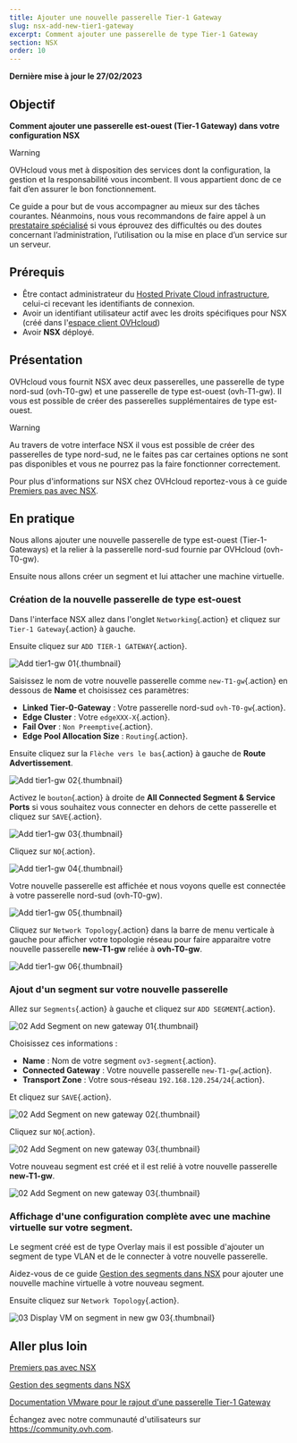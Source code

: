 ```yaml
---
title: Ajouter une nouvelle passerelle Tier-1 Gateway
slug: nsx-add-new-tier1-gateway
excerpt: Comment ajouter une passerelle de type Tier-1 Gateway
section: NSX
order: 10
---
```


**Dernière mise à jour le 27/02/2023**



## Objectif

**Comment ajouter une passerelle est-ouest (Tier-1 Gateway) dans votre configuration NSX**

> [!warning]
> OVHcloud vous met à disposition des services dont la configuration, la gestion et la responsabilité vous incombent. Il vous appartient donc de ce fait d’en assurer le bon fonctionnement.
>
> Ce guide a pour but de vous accompagner au mieux sur des tâches courantes. Néanmoins, nous vous recommandons de faire appel à un [prestataire spécialisé](https://partner.ovhcloud.com/fr/) si vous éprouvez des difficultés ou des doutes concernant l’administration, l’utilisation ou la mise en place d’un service sur un serveur.
>

## Prérequis

- Être contact administrateur du [Hosted Private Cloud infrastructure](https://www.ovhcloud.com/fr/enterprise/products/hosted-private-cloud/), celui-ci recevant les identifiants de connexion.
- Avoir un identifiant utilisateur actif avec les droits spécifiques pour NSX (créé dans l'[espace client OVHcloud](https://www.ovh.com/auth/?action=gotomanager&from=https://www.ovh.com/fr/&ovhSubsidiary=fr))
- Avoir **NSX** déployé.


## Présentation

OVHcloud vous fournit NSX avec deux passerelles, une passerelle de type nord-sud (ovh-T0-gw) et une passerelle de type est-ouest (ovh-T1-gw). Il vous est possible de créer des passerelles supplémentaires de type est-ouest.

> [!warning]
> Au travers de votre interface NSX il vous est possible de créer des passerelles de type nord-sud, ne le faites pas car certaines options ne sont pas disponibles et vous ne pourrez pas la faire fonctionner correctement. 

Pour plus d'informations sur NSX chez OVHcloud reportez-vous à ce guide [Premiers pas avec NSX](https://docs.ovh.com/fr/private-cloud/nsx-first-steps/).

## En pratique

Nous allons ajouter une nouvelle passerelle de type est-ouest (Tier-1-Gateways) et la relier à la passerelle nord-sud fournie par OVHcloud (ovh-T0-gw).

Ensuite nous allons créer un segment et lui attacher une machine virtuelle. 

### Création de la nouvelle passerelle de type est-ouest

Dans l'interface NSX allez dans l'onglet `Networking`{.action} et cliquez sur `Tier-1 Gateway`{.action} à gauche.

Ensuite cliquez sur `ADD TIER-1 GATEWAY`{.action}.

![Add tier1-gw 01](images/01-add-tier1-gw01.png){.thumbnail}

Saisissez le nom de votre nouvelle passerelle comme `new-T1-gw`{.action} en dessous de **Name** et choisissez ces paramètres:

* **Linked Tier-0-Gateway** : Votre passerelle nord-sud `ovh-T0-gw`{.action}.
* **Edge Cluster** : Votre `edgeXXX-X`{.action}.
* **Fail Over** : `Non Preemptive`{.action}.
* **Edge Pool Allocation Size** : `Routing`{.action}.

Ensuite cliquez sur la `Flèche vers le bas`{.action} à gauche de **Route Advertissement**.

![Add tier1-gw 02](images/01-add-tier1-gw02.png){.thumbnail}

Activez le `bouton`{.action} à droite de **All Connected Segment & Service Ports** si vous souhaitez vous connecter en dehors de cette passerelle et cliquez sur `SAVE`{.action}.

![Add tier1-gw 03](images/01-add-tier1-gw03.png){.thumbnail}

Cliquez sur `NO`{.action}.

![Add tier1-gw 04](images/01-add-tier1-gw04.png){.thumbnail}

Votre nouvelle passerelle est affichée et nous voyons quelle est connectée à votre passerelle nord-sud (ovh-T0-gw).

![Add tier1-gw 05](images/01-add-tier1-gw05.png){.thumbnail}

Cliquez sur `Network Topology`{.action} dans la barre de menu verticale à gauche pour afficher votre topologie réseau pour faire apparaitre votre nouvelle passerelle **new-T1-gw** reliée à **ovh-T0-gw**.

![Add tier1-gw 06](images/01-add-tier1-gw06.png){.thumbnail}

### Ajout d'un segment sur votre nouvelle passerelle

Allez sur `Segments`{.action} à gauche et cliquez sur `ADD SEGMENT`{.action}.

![02 Add Segment on new gateway 01](images/02-add-segment-on-new-gw01.png){.thumbnail}

Choisissez ces informations : 

* **Name** : Nom de votre segment `ov3-segment`{.action}.
* **Connected Gateway** : Votre nouvelle passerelle `new-T1-gw`{.action}.
* **Transport Zone** : Votre sous-réseau `192.168.120.254/24`{.action}.

Et cliquez sur `SAVE`{.action}.

![02 Add Segment on new gateway 02](images/02-add-segment-on-new-gw02.png){.thumbnail}

Cliquez sur `NO`{.action}.

![02 Add Segment on new gateway 03](images/02-add-segment-on-new-gw03.png){.thumbnail}

Votre nouveau segment est créé et il est relié à votre nouvelle passerelle **new-T1-gw**. 

![02 Add Segment on new gateway 03](images/02-add-segment-on-new-gw03.png){.thumbnail}

### Affichage d'une configuration complète avec une machine virtuelle sur votre segment.

Le segment créé est de type Overlay mais il est possible d'ajouter un segment de type VLAN et de le connecter à votre nouvelle passerelle.

Aidez-vous de ce guide [Gestion des segments dans NSX](https://docs.ovh.com/fr/nsx-segment-management/) pour ajouter une nouvelle machine virtuelle à votre nouveau segment. 

Ensuite cliquez sur `Network Topology`{.action}.

![03 Display VM on segment in new gw 03](images/03-display-vm-on-segment-in-new-gw01.png){.thumbnail}

## Aller plus loin

[Premiers pas avec NSX](https://docs.ovh.com/fr/private-cloud/nsx-first-steps/)

[Gestion des segments dans NSX](https://docs.ovh.com/fr/nsx-segment-management/)

[Documentation VMware pour le rajout d'une passerelle Tier-1 Gateway](https://docs.vmware.com/en/VMware-NSX-Data-Center/3.2/administration/GUID-EEBA627A-0860-477A-95A7-7645BA562D62.html)

Échangez avec notre communauté d'utilisateurs sur <https://community.ovh.com>.

